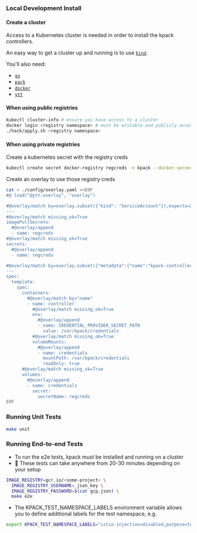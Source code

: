 ### Local Development Install

#### Create a cluster

Access to a Kubernetes cluster is needed in order to install the kpack controllers.

An easy way to get a cluster up and running is to use [`kind`](https://kind.sigs.k8s.io/docs/user/quick-start/).

You'll also need:
* [`go`](https://go.dev/doc/install)
* [`pack`](https://buildpacks.io/docs/tools/pack/)
* [`docker`](https://docs.docker.com/get-docker/)
* [`ytt`](https://carvel.dev/ytt/docs/v0.44.0/install/)

#### When using public registries

```bash
kubectl cluster-info # ensure you have access to a cluster
docker login <registry namespace> # must be writable and publicly accessible; e.g., your Docker Hub username or gcr.io/<some-project>
./hack/apply.sh <registry namespace>
```

#### When using private registries

Create a kubernetes secret with the registry creds

```bash
kubectl create secret docker-registry regcreds -n kpack --docker-server=gcr.io/<some-project> --docker-username=_json_key --docker-password="$(cat gcp.json)"
```

Create an overlay to use those registry creds

```bash
cat > ./config/overlay.yaml <<EOF
#@ load("@ytt:overlay", "overlay")

#@overlay/match by=overlay.subset({"kind": "ServiceAccount"}),expects=2
---
#@overlay/match missing_ok=True
imagePullSecrets:
  #@overlay/append
  - name: regcreds
#@overlay/match missing_ok=True
secrets:
  #@overlay/append
  - name: regcreds

#@overlay/match by=overlay.subset({"metadata":{"name":"kpack-controller"}, "kind": "Deployment"})
---
spec:
  template:
    spec:
      containers:
        #@overlay/match by="name"
        - name: controller
          #@overlay/match missing_ok=True
          env:
            #@overlay/append
            - name: CREDENTIAL_PROVIDER_SECRET_PATH
              value: /var/kpack/credentials
          #@overlay/match missing_ok=True
          volumeMounts:
            #@overlay/append
            - name: credentials
              mountPath: /var/kpack/credentials
              readOnly: true
      #@overlay/match missing_ok=True
      volumes:
        #@overlay/append
        - name: credentials
          secret:
            secretName: regcreds
EOF
```

### Running Unit Tests

```bash
make unit
```

### Running End-to-end Tests

* To run the e2e tests, kpack must be installed and running on a cluster
* 🍿 These tests can take anywhere from 20-30 minutes depending on your setup

```bash
IMAGE_REGISTRY=gcr.io/<some-project> \
  IMAGE_REGISTRY_USERNAME=_json_key \
  IMAGE_REGISTRY_PASSWORD=$(cat gcp.json) \
  make e2e
```

* The KPACK_TEST_NAMESPACE_LABELS environment variable allows you to define additional labels for the test namespace, e.g.

```bash
export KPACK_TEST_NAMESPACE_LABELS="istio-injection=disabled,purpose=test"
```
